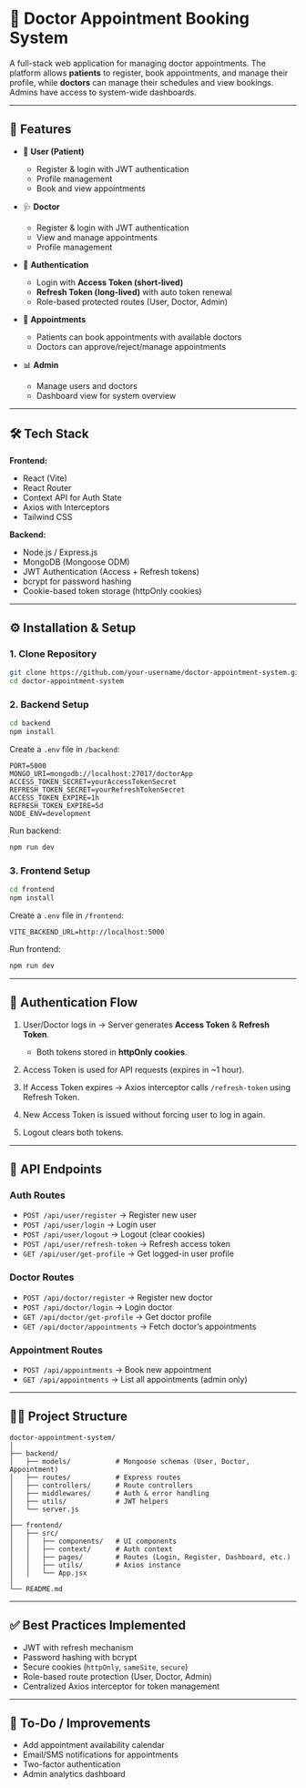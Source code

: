 # 🏥 Doctor Appointment Booking System

A full-stack web application for managing doctor appointments. The platform allows **patients** to register, book appointments, and manage their profile, while **doctors** can manage their schedules and view bookings. Admins have access to system-wide dashboards.

---

## 🚀 Features

* 👤 **User (Patient)**

  * Register & login with JWT authentication
  * Profile management
  * Book and view appointments

* 🩺 **Doctor**

  * Register & login with JWT authentication
  * View and manage appointments
  * Profile management

* 🔐 **Authentication**

  * Login with **Access Token (short-lived)**
  * **Refresh Token (long-lived)** with auto token renewal
  * Role-based protected routes (User, Doctor, Admin)

* 📅 **Appointments**

  * Patients can book appointments with available doctors
  * Doctors can approve/reject/manage appointments

* 📊 **Admin**

  * Manage users and doctors
  * Dashboard view for system overview

---

## 🛠️ Tech Stack

**Frontend:**

* React (Vite)
* React Router
* Context API for Auth State
* Axios with Interceptors
* Tailwind CSS

**Backend:**

* Node.js / Express.js
* MongoDB (Mongoose ODM)
* JWT Authentication (Access + Refresh tokens)
* bcrypt for password hashing
* Cookie-based token storage (httpOnly cookies)

---

## ⚙️ Installation & Setup

### 1. Clone Repository

```bash
git clone https://github.com/your-username/doctor-appointment-system.git
cd doctor-appointment-system
```

### 2. Backend Setup

```bash
cd backend
npm install
```

Create a `.env` file in `/backend`:

```env
PORT=5000
MONGO_URI=mongodb://localhost:27017/doctorApp
ACCESS_TOKEN_SECRET=yourAccessTokenSecret
REFRESH_TOKEN_SECRET=yourRefreshTokenSecret
ACCESS_TOKEN_EXPIRE=1h
REFRESH_TOKEN_EXPIRE=5d
NODE_ENV=development
```

Run backend:

```bash
npm run dev
```

### 3. Frontend Setup

```bash
cd frontend
npm install
```

Create a `.env` file in `/frontend`:

```env
VITE_BACKEND_URL=http://localhost:5000
```

Run frontend:

```bash
npm run dev
```

---

## 🔐 Authentication Flow

1. User/Doctor logs in → Server generates **Access Token** & **Refresh Token**.

   * Both tokens stored in **httpOnly cookies**.
2. Access Token is used for API requests (expires in \~1 hour).
3. If Access Token expires → Axios interceptor calls `/refresh-token` using Refresh Token.
4. New Access Token is issued without forcing user to log in again.
5. Logout clears both tokens.

---

## 📡 API Endpoints

### Auth Routes

* `POST /api/user/register` → Register new user
* `POST /api/user/login` → Login user
* `POST /api/user/logout` → Logout (clear cookies)
* `POST /api/user/refresh-token` → Refresh access token
* `GET /api/user/get-profile` → Get logged-in user profile

### Doctor Routes

* `POST /api/doctor/register` → Register new doctor
* `POST /api/doctor/login` → Login doctor
* `GET /api/doctor/get-profile` → Get doctor profile
* `GET /api/doctor/appointments` → Fetch doctor’s appointments

### Appointment Routes

* `POST /api/appointments` → Book new appointment
* `GET /api/appointments` → List all appointments (admin only)

---

## 🧑‍💻 Project Structure

```
doctor-appointment-system/
│
├── backend/
│   ├── models/           # Mongoose schemas (User, Doctor, Appointment)
│   ├── routes/           # Express routes
│   ├── controllers/      # Route controllers
│   ├── middlewares/      # Auth & error handling
│   ├── utils/            # JWT helpers
│   └── server.js
│
├── frontend/
│   ├── src/
│   │   ├── components/   # UI components
│   │   ├── context/      # Auth context
│   │   ├── pages/        # Routes (Login, Register, Dashboard, etc.)
│   │   ├── utils/        # Axios instance
│   │   └── App.jsx
│
└── README.md
```

---

## ✅ Best Practices Implemented

* JWT with refresh mechanism
* Password hashing with bcrypt
* Secure cookies (`httpOnly`, `sameSite`, `secure`)
* Role-based route protection (User, Doctor, Admin)
* Centralized Axios interceptor for token management

---

## 🚧 To-Do / Improvements

* Add appointment availability calendar
* Email/SMS notifications for appointments
* Two-factor authentication
* Admin analytics dashboard

